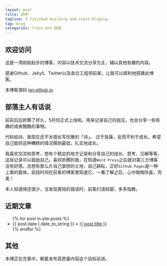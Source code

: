 ```yaml
---
layout: post
title: 欢呼
tagline: I finished building and start bloging.
tag: blog
categories: front-end 随笔
---
```


## 欢迎访问

这是一湾刚刚起步的博客，内容以技术交流分享为主，辅以其他有趣的内容。

感谢Github、Jekyll、Twitter以及各位工程师前辈，让我可以顺利地搭建此博客。

本博客源码 [iwj.github.io](https://github.com/iwj/iwj.github.io)

## 部落主人有话说

前前后后折腾了好久，5月份正式上线啦。用来记录自己的拙见，也会分享一些有趣的或者酷酷的事物。

代码如诗，我现在还不太擅长写优雅的「诗」。 过于急躁，反而不利于成长。希望自己能将这种糟糕的情况降到最低，扎实地成长。

我喜欢交流和思考，想有个稳定的地方记录和分享自己的成长、思考、见解等等，这些记录可以鼓励自己。喜欢折腾的我，在知道`Word Press`之后就对第三方博客没有好感。总想有那么片自己掌控的土地，自己耕耘，正好`Github Pages`是一种上乘的载体。前段时间在前辈的博客里知道它，一番了解之后，心中暗暗欣喜，完美！

本人知道得还很少，当发现愚钝的错误时，前辈们请轻鄙，多多指教。

## 近期文章

<ul>
  {% for post in site.posts %}
    <li><span>{{ post.date | date_to_string }}</span> &raquo; <a href="{{ post.url }}">{{ post.title }}</a></li>
  {% endfor %}
</ul>

## 其他

本博正在完善中，朝着发布高质量内容这个目标前进。
